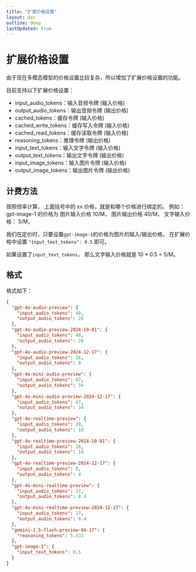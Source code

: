 ```yaml
---
title: "扩展价格设置"
layout: doc
outline: deep
lastUpdated: true
---
```


# 扩展价格设置

由于现在多模态模型的价格设置比较复杂，所以增加了扩展价格设置的功能。

目前支持以下扩展价格设置：

- input_audio_tokens：输入音频令牌 (输入价格)
- output_audio_tokens：输出音频令牌 (输出价格)
- cached_tokens：缓存令牌 (输入价格)
- cached_write_tokens：缓存写入令牌 (输入价格)
- cached_read_tokens：缓存读取令牌 (输入价格)
- reasoning_tokens：推理令牌 (输出价格)
- input_text_tokens：输入文字令牌 (输入价格)
- output_text_tokens：输出文字令牌 (输出价格)
- input_image_tokens：输入图片令牌 (输入价格)
- output_image_tokens：输出图片令牌 (输出价格)

## 计费方法

按照倍率计算， 上面括号中的 xx 价格，就是和哪个价格进行绑定的。
例如：
gpt-image-1 的价格为 图片输入价格 10/M， 图片输出价格 40/M， 文字输入价格： 5/M，

我们在定价时，只要设置`gpt-image-1`的价格为图片的输入/输出价格， 在扩展价格中设置 `"input_text_tokens": 0.5` 即可。

如果设置了`input_text_tokens`， 那么文字输入价格就是 10 \* 0.5 = 5/M。

## 格式

格式如下：

```json
{
  "gpt-4o-audio-preview": {
    "input_audio_tokens": 40,
    "output_audio_tokens": 20
  },
  "gpt-4o-audio-preview-2024-10-01": {
    "input_audio_tokens": 40,
    "output_audio_tokens": 20
  },
  "gpt-4o-audio-preview-2024-12-17": {
    "input_audio_tokens": 16,
    "output_audio_tokens": 8
  },
  "gpt-4o-mini-audio-preview": {
    "input_audio_tokens": 67,
    "output_audio_tokens": 34
  },
  "gpt-4o-mini-audio-preview-2024-12-17": {
    "input_audio_tokens": 67,
    "output_audio_tokens": 34
  },
  "gpt-4o-realtime-preview": {
    "input_audio_tokens": 20,
    "output_audio_tokens": 10
  },
  "gpt-4o-realtime-preview-2024-10-01": {
    "input_audio_tokens": 20,
    "output_audio_tokens": 10
  },
  "gpt-4o-realtime-preview-2024-12-17": {
    "input_audio_tokens": 8,
    "output_audio_tokens": 4
  },
  "gpt-4o-mini-realtime-preview": {
    "input_audio_tokens": 17,
    "output_audio_tokens": 8.4
  },
  "gpt-4o-mini-realtime-preview-2024-12-17": {
    "input_audio_tokens": 17,
    "output_audio_tokens": 8.4
  },
  "gemini-2.5-flash-preview-04-17": {
    "reasoning_tokens": 5.833
  },
  "gpt-image-1": {
    "input_text_tokens": 0.5
  }
}
```
